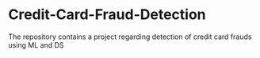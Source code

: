 # Credit-Card-Fraud-Detection
The repository contains a project regarding detection of credit card frauds using ML and DS
